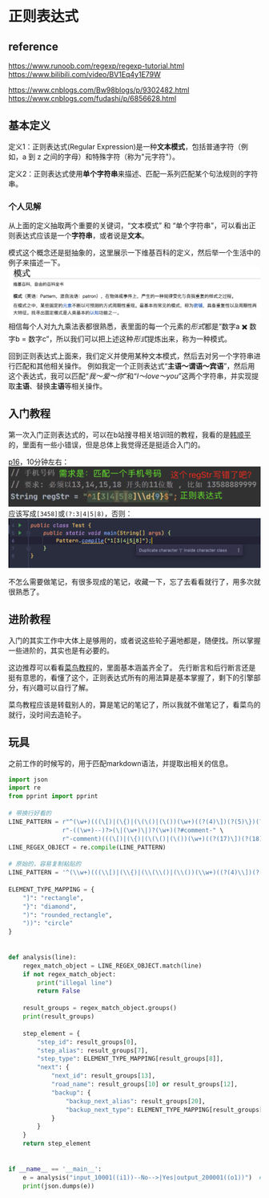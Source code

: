 # 正则表达式

## reference
https://www.runoob.com/regexp/regexp-tutorial.html  
https://www.bilibili.com/video/BV1Eq4y1E79W  

https://www.cnblogs.com/Bw98blogs/p/9302482.html  
https://www.cnblogs.com/fudashi/p/6856628.html  

## 基本定义
定义1：正则表达式(Regular Expression)是一种**文本模式**，包括普通字符（例如，a 到 z 之间的字母）和特殊字符（称为"元字符"）。

定义2：正则表达式使用**单个字符串**来描述、匹配一系列匹配某个句法规则的字符串。
### 个人见解
从上面的定义抽取两个重要的关键词，“文本模式” 和 “单个字符串”，可以看出正则表达式应该是一个**字符串**，或者说是**文本**。

模式这个概念还是挺抽象的，这里展示一下维基百科的定义，然后举一个生活中的例子来描述一下。
![regex_guide+20210528162111](https://raw.githubusercontent.com/loli0con/picgo/master/images/regex_guide%2B20210528162111.png%2B2021-05-28-16-21-12)
相信每个人对九九乘法表都很熟悉，表里面的每一个元素的*形式*都是“数字a ✖️ 数字b = 数字c”，所以我们可以把上述这种*形式*提炼出来，称为一种模式。

回到正则表达式上面来，我们定义并使用某种文本模式，然后去对另一个字符串进行匹配和其他相关操作。
例如我定一个正则表达式“**主语～谓语～宾语**”，然后用这个表达式，我可以匹配“*我～爱～你*”和“*I～love～you*”这两个字符串，并实现提取**主语**、替换**主语**等相关操作。

## 入门教程
第一次入门正则表达式的，可以在b站搜寻相关培训班的教程，我看的是[韩顺平](https://www.bilibili.com/video/BV1Eq4y1E79W)的，里面有一些小错误，但是总体上我觉得还是挺适合入门的。

[p16](https://www.bilibili.com/video/BV1Eq4y1E79W?p=16)，10分钟左右：
![regex_guide+20210528163646](https://raw.githubusercontent.com/loli0con/picgo/master/images/regex_guide%2B20210528163646.png%2B2021-05-28-16-36-46)
应该写成`[3458]`或`(?:3|4|5|8)`，否则：
![regex_guide+20210528163804](https://raw.githubusercontent.com/loli0con/picgo/master/images/regex_guide%2B20210528163804.png%2B2021-05-28-16-38-05)

不怎么需要做笔记，有很多现成的笔记，收藏一下，忘了去看看就行了，用多次就很熟悉了。

## 进阶教程
入门的其实工作中大体上是够用的，或者说这些轮子遍地都是，随便找。所以掌握一些进阶的，其实也是有必要的。

这边推荐可以看看[菜鸟教程](https://www.runoob.com/regexp)的，里面基本涵盖齐全了。
先行断言和后行断言还是挺有意思的，看懂了这个，正则表达式所有的用法算是基本掌握了，剩下的引擎部分，有兴趣可以自行了解。

菜鸟教程应该是转载别人的，算是笔记的笔记了，所以我就不做笔记了，看菜鸟的就行，没时间去造轮子。

## 玩具
之前工作的时候写的，用于匹配markdown语法，并提取出相关的信息。
```Python
import json
import re
from pprint import pprint

# 带换行好看的
LINE_PATTERN = r"^(\w+)(((\[)|(\{)|(\(\()|(\())(\w+)((?(4)\])(?(5)\})(?(6)\)\))(?(7)\)(?!\)))))?-" \
               r"-((\w+)--)?>(\|(\w+)\|)?(\w+)(?#comment-" \
               r"-comment)(((\[)|(\{)|(\(\()|(\())(\w+)((?(17)\])(?(18)\})(?(19)\)\))(?(20)\)(?!\)))))?$"
LINE_REGEX_OBJECT = re.compile(LINE_PATTERN)

# 原始的，容易复制粘贴的
LINE_PATTERN = '^(\\w+)(((\\[)|(\\{)|(\\(\\()|(\\())(\\w+)((?(4)\\])(?(5)\\})(?(6)\\)\\))(?(7)\\)(?!\\)))))?--((\\w+)--)?>(\\|(\\w+)\\|)?(\\w+)(?#comment--comment)(((\\[)|(\\{)|(\\(\\()|(\\())(\\w+)((?(17)\\])(?(18)\\})(?(19)\\)\\))(?(20)\\)(?!\\)))))?$'

ELEMENT_TYPE_MAPPING = {
    "]": "rectangle",
    "}": "diamond",
    ")": "rounded_rectangle",
    "))": "circle"
}


def analysis(line):
    regex_match_object = LINE_REGEX_OBJECT.match(line)
    if not regex_match_object:
        print("illegal line")
        return False

    result_groups = regex_match_object.groups()
    print(result_groups)

    step_element = {
        "step_id": result_groups[0],
        "step_alias": result_groups[7],
        "step_type": ELEMENT_TYPE_MAPPING[result_groups[8]],
        "next": {
            "next_id": result_groups[13],
            "road_name": result_groups[10] or result_groups[12],
            "backup": {
                "backup_next_alias": result_groups[20],
                "backup_next_type": ELEMENT_TYPE_MAPPING[result_groups[21]]
            }
        }
    }
    return step_element


if __name__ == '__main__':
    e = analysis("input_10001((i1))--No-->|Yes|output_200001((o1))")  # 要匹配的内容
    print(json.dumps(e))

```